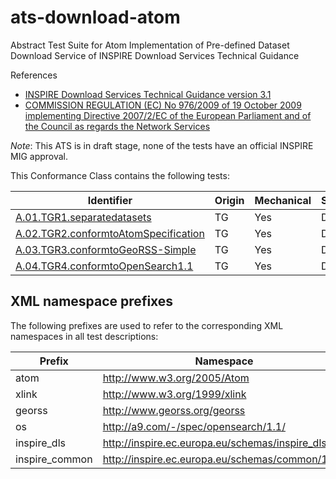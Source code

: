 ats-download-atom
=================

Abstract Test Suite for Atom Implementation of Pre-defined Dataset Download Service of INSPIRE Download Services Technical Guidance 

References
* [INSPIRE Download Services Technical Guidance version 3.1](http://inspire.ec.europa.eu/documents/Network_Services/Technical_Guidance_Download_Services_v3.1.pdf)
* [COMMISSION REGULATION (EC) No 976/2009 of 19 October 2009 implementing Directive 2007/2/EC of the European Parliament and of the Council as regards the Network Services](http://eur-lex.europa.eu/legal-content/EN/TXT/PDF/?uri=CELEX:02009R0976-20101228&from=EN)

*Note*: This ATS is in draft stage, none of the tests have an official INSPIRE MIG approval.

This Conformance Class contains the following tests:

| Identifier                                                        | Origin | Mechanical | Status   |
| ----------------------------------------------------------------- | ------ | ---------- | -------- |
| [A.01.TGR1.separatedatasets](A.01.TGR1.separatedatasets.md)    | TG     | Yes        | Draft    |
| [A.02.TGR2.conformtoAtomSpecification](A.02.TGR2.conformtoAtomSpecification.md)    | TG     | Yes        | Draft    |
| [A.03.TGR3.conformtoGeoRSS-Simple](A.03.TGR3.conformtoGeoRSS-Simple.md)    | TG     | Yes        | Draft    |
| [A.04.TGR4.conformtoOpenSearch1.1](A.04.TGR4.conformtoOpenSearch1.1.md)    | TG     | Yes        | Draft    |


## XML namespace prefixes <a name="namespaces"></a>

The following prefixes are used to refer to the corresponding XML namespaces in all test descriptions:

Prefix         | Namespace
-------------- | -------------------------------------------------
atom           | http://www.w3.org/2005/Atom
xlink          | http://www.w3.org/1999/xlink
georss         | http://www.georss.org/georss
os             | http://a9.com/-/spec/opensearch/1.1/
inspire\_dls   | http://inspire.ec.europa.eu/schemas/inspire_dls/1.0
inspire\_common| http://inspire.ec.europa.eu/schemas/common/1.0

